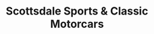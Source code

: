 ---
title: "Scottsdale Sports &  Classic Motorcars"
url: /scottsdale/scottsdale-sports-und-classic-motorcars/
shop: Autohaus
---